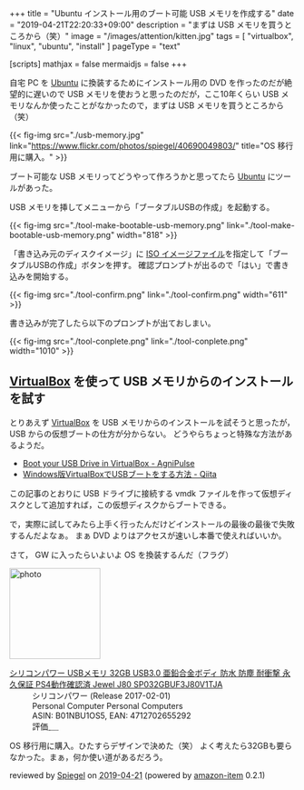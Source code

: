 +++
title = "Ubuntu インストール用のブート可能 USB メモリを作成する"
date = "2019-04-21T22:20:33+09:00"
description = "まずは USB メモリを買うところから（笑）"
image = "/images/attention/kitten.jpg"
tags = [ "virtualbox", "linux", "ubuntu", "install" ]
pageType = "text"

[scripts]
  mathjax = false
  mermaidjs = false
+++

自宅 PC を [Ubuntu] に換装するためにインストール用の DVD を作ったのだが絶望的に遅いので USB メモリを使おうと思ったのだが，ここ10年くらい USB メモリなんか使ったことがなかったので，まずは USB メモリを買うところから（笑）

{{< fig-img src="./usb-memory.jpg" link="https://www.flickr.com/photos/spiegel/40690049803/" title="OS 移行用に購入。" >}}

ブート可能な USB メモリってどうやって作ろうかと思ってたら [Ubuntu] にツールがあった。

USB メモリを挿してメニューから「ブータブルUSBの作成」を起動する。

{{< fig-img src="./tool-make-bootable-usb-memory.png" link="./tool-make-bootable-usb-memory.png" width="818" >}}

「書き込み元のディスクイメージ」に [ISO イメージファイル](http://www.ubuntulinux.jp/download/ja-remix "Ubuntu Desktop 日本語 Remixのダウンロード | Ubuntu Japanese Team")を指定して「ブータブルUSBの作成」ボタンを押す。
確認プロンプトが出るので「はい」で書き込みを開始する。

{{< fig-img src="./tool-confirm.png" link="./tool-confirm.png" width="611" >}}

書き込みが完了したら以下のプロンプトが出ておしまい。

{{< fig-img src="./tool-conplete.png" link="./tool-conplete.png" width="1010" >}}

## [VirtualBox] を使って USB メモリからのインストールを試す

とりあえず [VirtualBox] を USB メモリからのインストールを試そうと思ったが， USB からの仮想ブートの仕方が分からない。
どうやらちょっと特殊な方法があるようだ。

- [Boot your USB Drive in VirtualBox - AgniPulse](http://agnipulse.com/2009/07/boot-your-usb-drive-in-virtualbox/)
- [Windows版VirtualBoxでUSBブートをする方法 - Qiita](https://qiita.com/ta_b0_/items/6946f6e62b6a8c5bb4bc)

この記事のとおりに USB ドライブに接続する vmdk ファイルを作って仮想ディスクとして追加すれば，この仮想ディスクからブートできる。

で，実際に試してみたら上手く行ったんだけどインストールの最後の最後で失敗するんだよなぁ。
まぁ DVD よりはアクセスが速いし本番で使えればいいか。

さて， GW に入ったらいよいよ OS を換装するんだ（フラグ）

[Ubuntu]: https://www.ubuntu.com/ "The leading operating system for PCs, IoT devices, servers and the cloud | Ubuntu"
[VirtualBox]: https://www.virtualbox.org/ "Oracle VM VirtualBox"

<div class="hreview">
  <div class="photo"><a class="item url" href="https://www.amazon.co.jp/%E3%82%B7%E3%83%AA%E3%82%B3%E3%83%B3%E3%83%91%E3%83%AF%E3%83%BC-USB%E3%83%A1%E3%83%A2%E3%83%AA-%E4%BA%9C%E9%89%9B%E5%90%88%E9%87%91%E3%83%9C%E3%83%87%E3%82%A3-PS4%E5%8B%95%E4%BD%9C%E7%A2%BA%E8%AA%8D%E6%B8%88-SP032GBUF3J80V1TJA/dp/B01NBU1OS5?psc=1&SubscriptionId=AKIAJYVUJ3DMTLAECTHA&tag=baldandersinf-22&linkCode=xm2&camp=2025&creative=165953&creativeASIN=B01NBU1OS5"><img src="https://images-fe.ssl-images-amazon.com/images/I/317fsDSqG8L._SL160_.jpg" width="160" alt="photo"></a></div>
  <dl class="fn">
    <dt><a href="https://www.amazon.co.jp/%E3%82%B7%E3%83%AA%E3%82%B3%E3%83%B3%E3%83%91%E3%83%AF%E3%83%BC-USB%E3%83%A1%E3%83%A2%E3%83%AA-%E4%BA%9C%E9%89%9B%E5%90%88%E9%87%91%E3%83%9C%E3%83%87%E3%82%A3-PS4%E5%8B%95%E4%BD%9C%E7%A2%BA%E8%AA%8D%E6%B8%88-SP032GBUF3J80V1TJA/dp/B01NBU1OS5?psc=1&SubscriptionId=AKIAJYVUJ3DMTLAECTHA&tag=baldandersinf-22&linkCode=xm2&camp=2025&creative=165953&creativeASIN=B01NBU1OS5">シリコンパワー USBメモリ 32GB USB3.0  亜鉛合金ボディ 防水 防塵 耐衝撃  永久保証 PS4動作確認済 Jewel J80 SP032GBUF3J80V1TJA</a></dt>
    <dd>シリコンパワー (Release 2017-02-01)</dd>
    <dd>Personal Computer Personal Computers</dd>
    <dd>ASIN: B01NBU1OS5, EAN: 4712702655292</dd>
    <dd>評価<abbr class="rating fa-sm" title="4">&nbsp;<i class="fas fa-star"></i>&nbsp;<i class="fas fa-star"></i>&nbsp;<i class="fas fa-star"></i>&nbsp;<i class="fas fa-star"></i>&nbsp;<i class="far fa-star"></i></abbr></dd>
  </dl>
  <p class="description">OS 移行用に購入。ひたすらデザインで決めた（笑） よく考えたら32GBも要らなかった。まぁ，何か使い道があるだろう。</p>
  <p class="powered-by" >reviewed by <a href='#maker' class='reviewer'>Spiegel</a> on <abbr class="dtreviewed" title="2019-04-21">2019-04-21</abbr> (powered by <a href="https://github.com/spiegel-im-spiegel/amazon-item" >amazon-item</a> 0.2.1)</p>
</div>
